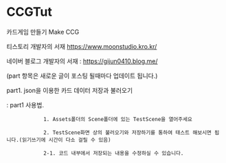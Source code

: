 # CCGTut
카드게임 만들기 Make CCG

티스토리 개발자의 서재 https://www.moonstudio.kro.kr/

네이버 블로그 개발자의 서재 : https://gijun0410.blog.me/

(part 항목은 새로운 글이 포스팅 될때마다 업데이트 됩니다.)

part1. json을 이용한 카드 데이터 저장과 불러오기

 : part1 사용법. 
 
                1. Assets폴더의 Scene폴더에 있는 TestScene을 열어주세요
 
                2. TestScene화면 상의 불러오기와 저장하기를 통하여 태스트 해보시면 됩니다.(읽기쓰기에 시간이 다소 걸릴 수 있음)
                
                2-1. 코드 내부에서 저장되는 내용을 수정하실 수 있습니다.

